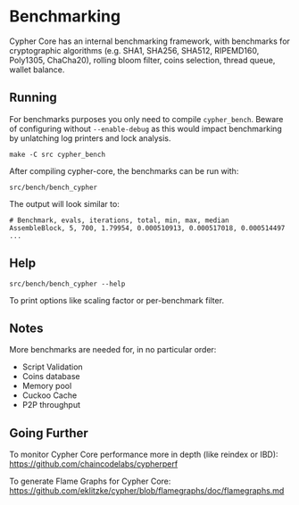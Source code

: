 Benchmarking
============

Cypher Core has an internal benchmarking framework, with benchmarks
for cryptographic algorithms (e.g. SHA1, SHA256, SHA512, RIPEMD160, Poly1305, ChaCha20), rolling bloom filter, coins selection,
thread queue, wallet balance.

Running
---------------------

For benchmarks purposes you only need to compile `cypher_bench`. Beware of configuring without `--enable-debug` as this would impact
benchmarking by unlatching log printers and lock analysis.

    make -C src cypher_bench

After compiling cypher-core, the benchmarks can be run with:

    src/bench/bench_cypher

The output will look similar to:
```
# Benchmark, evals, iterations, total, min, max, median
AssembleBlock, 5, 700, 1.79954, 0.000510913, 0.000517018, 0.000514497
...
```

Help
---------------------

    src/bench/bench_cypher --help

To print options like scaling factor or per-benchmark filter.

Notes
---------------------
More benchmarks are needed for, in no particular order:
- Script Validation
- Coins database
- Memory pool
- Cuckoo Cache
- P2P throughput

Going Further
--------------------

To monitor Cypher Core performance more in depth (like reindex or IBD): https://github.com/chaincodelabs/cypherperf

To generate Flame Graphs for Cypher Core: https://github.com/eklitzke/cypher/blob/flamegraphs/doc/flamegraphs.md
